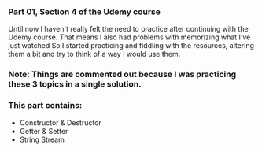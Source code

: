 ### Part 01, Section 4 of the Udemy course


Until now I haven't really felt the need to practice after continuing with the Udemy course.
That means I also had problems with memorizing what I've just watched
So I started practicing and fiddling with the resources, altering them a bit and try to think of a way I would use them.

### Note: Things are commented out because I was practicing these 3 topics in a single solution.

### This part contains:
  * Constructor & Destructor
  * Getter & Setter
  * String Stream
